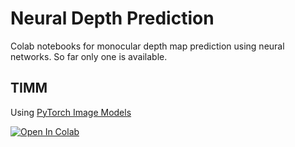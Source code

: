 # Neural Depth Prediction

Colab notebooks for monocular depth map prediction using neural networks. So far only one is available.

## TIMM

Using [PyTorch Image Models](https://pypi.org/project/timm/)

[![Open In Colab](https://colab.research.google.com/assets/colab-badge.svg)](https://colab.research.google.com/github/olaviinha/NeuralDepthPrediction/blob/main/MonocularDepthMapPrediction_timm.ipynb)
